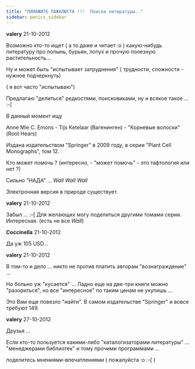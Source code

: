 ```yaml
---
title: "ПАМАЖИТЕ ПАЖАЛЮСТА !!!  Поиски литературы.."
sidebar: ponics_sidebar
---
```


**valery** 21-10-2012

Возможно кто-то ищет ( а то даже и читает :o ) какую-нибудь литературу про полынь, бурьян, лопух и прочую полезную растительность...

Ну и может быть "испытывает затруднения" ( трудности, сложности - нужное подчеркнуть)

( я вот часто "испытываю")

Предлагаю "делиться" редкостями, поисковиками, ну и всякое такое ... :-[

В данный момент ищу

Anne Mie C. Emons - Tijs Ketelaar (Вагенинген) - "Корневые волоски" (Root Hears)

Издана издательством "Springer" в 2009 году, в серии "Plant Cell Monographs", том 12.

Кто может помочь ? (интересно, - "может помочь" - это тафтология или нет ?)

Сильно "НАДА" ... *Wall* *Wall* *Wall*

Электронная версия в природе существует.


**valery** 21-10-2012

Забыл ... :-[ Для желающих могу поделиться другими томами серии. Интересная. (есть не все *Wall*)


**Coccinella** 21-10-2012

Да уж 105 USD...


**valery** 21-10-2012

В том-то и дело ... никто не против платить авторам "вознаграждение" ...

Но больно уж "кусается" ... Ладно еще на две-три книги можно "разориться", но все "интересное" по таким ценам не укупишь ...

Это Вам еще повезло "найти". В самом издательстве "Springer" и вовсе требуют 149.


**valery** 27-10-2012

Друзья ...

Если кто-то пользуется какими-либо "каталогизаторами литературы" ... "менеджерами библиотек" и тому прочими программами ...

поделитесь мнениями-впечатлениями ( пожалуйста :o :-[ )


